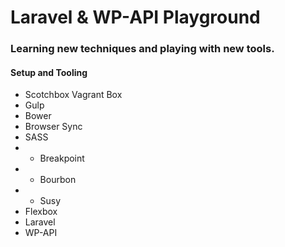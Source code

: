 # Laravel & WP-API Playground

### Learning new techniques and playing with new tools.

#### Setup and Tooling
- Scotchbox Vagrant Box
- Gulp
- Bower
- Browser Sync
- SASS
- - Breakpoint
- - Bourbon
- - Susy
- Flexbox
- Laravel
- WP-API
